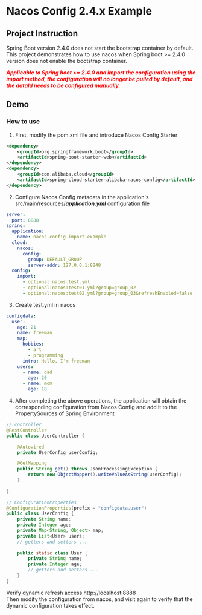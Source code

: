 # Nacos Config 2.4.x Example

## Project Instruction

Spring Boot version 2.4.0 does not start the bootstrap container by default. 
This project demonstrates how to use nacos when Spring boot >= 2.4.0 version does not enable the bootstrap container.

***<font color=red>Applicable to Spring boot >= 2.4.0 and import the configuration using the import method, the configuration will no longer be pulled by default, and the dataId needs to be configured manually.</font>***

## Demo

### How to use

1. First, modify the pom.xml file and introduce Nacos Config Starter
```xml
<dependency>
    <groupId>org.springframework.boot</groupId>
    <artifactId>spring-boot-starter-web</artifactId>
</dependency>
<dependency>
    <groupId>com.alibaba.cloud</groupId>
    <artifactId>spring-cloud-starter-alibaba-nacos-config</artifactId>
</dependency>
```

	
2. Configure Nacos Config metadata in the application's src/main/resources/***application.yml*** configuration file
```yaml
server:
  port: 8888
spring:
  application:
    name: nacos-config-import-example
  cloud:
    nacos:
      config:
        group: DEFAULT_GROUP
        server-addr: 127.0.0.1:8848
  config:
    import:
      - optional:nacos:test.yml
      - optional:nacos:test01.yml?group=group_02
      - optional:nacos:test02.yml?group=group_03&refreshEnabled=false
```

3. Create test.yml in nacos
```yaml
configdata:
  user:
    age: 21
    name: freeman
    map:
      hobbies:
        - art
        - programming
      intro: Hello, I'm freeman
    users:
      - name: dad
        age: 20
      - name: mom
        age: 18
```
		  
4. After completing the above operations, the application will obtain the corresponding configuration from Nacos Config and add it to the PropertySources of Spring Environment
```java
// controller
@RestController
public class UserController {

    @Autowired
    private UserConfig userConfig;

    @GetMapping
    public String get() throws JsonProcessingException {
        return new ObjectMapper().writeValueAsString(userConfig);
    }
    
}

// ConfigurationProperties
@ConfigurationProperties(prefix = "configdata.user")
public class UserConfig {
    private String name;
    private Integer age;
    private Map<String, Object> map;
    private List<User> users;
    // getters and setters ...
    
    public static class User {
        private String name;
        private Integer age;
        // getters and setters ...
    }
}
```

Verify dynamic refresh 
access http://localhost:8888  
Then modify the configuration from nacos, and visit again to verify that the dynamic configuration takes effect.
